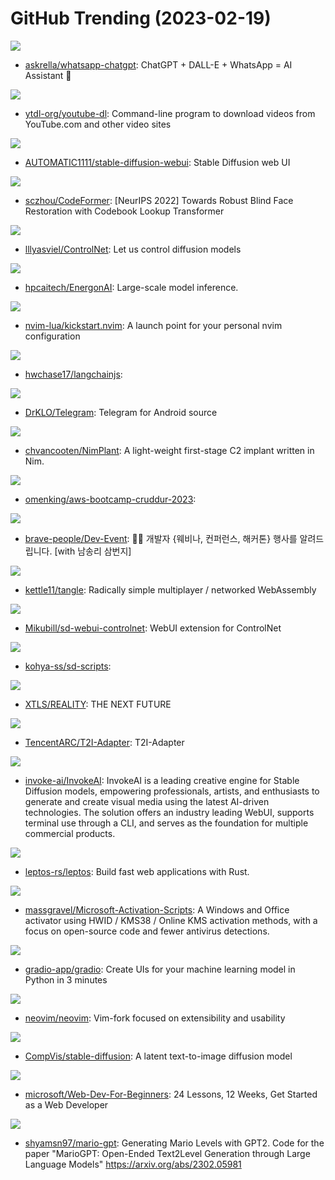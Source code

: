 # GitHub Trending (2023-02-19)

![](https://img.shields.io/badge/TypeScript-New%20187-green?style=flat-square&logo=appveyor)
- [askrella/whatsapp-chatgpt](https://github.com/askrella/whatsapp-chatgpt): ChatGPT + DALL-E + WhatsApp = AI Assistant 🚀

![](https://img.shields.io/badge/Python-New%2042-green?style=flat-square&logo=appveyor)
- [ytdl-org/youtube-dl](https://github.com/ytdl-org/youtube-dl): Command-line program to download videos from YouTube.com and other video sites

![](https://img.shields.io/badge/Python-New%20425-green?style=flat-square&logo=appveyor)
- [AUTOMATIC1111/stable-diffusion-webui](https://github.com/AUTOMATIC1111/stable-diffusion-webui): Stable Diffusion web UI

![](https://img.shields.io/badge/Python-New%2096-green?style=flat-square&logo=appveyor)
- [sczhou/CodeFormer](https://github.com/sczhou/CodeFormer): [NeurIPS 2022] Towards Robust Blind Face Restoration with Codebook Lookup Transformer

![](https://img.shields.io/badge/Python-New%20560-green?style=flat-square&logo=appveyor)
- [lllyasviel/ControlNet](https://github.com/lllyasviel/ControlNet): Let us control diffusion models

![](https://img.shields.io/badge/Python-New%206-green?style=flat-square&logo=appveyor)
- [hpcaitech/EnergonAI](https://github.com/hpcaitech/EnergonAI): Large-scale model inference.

![](https://img.shields.io/badge/Lua-New%2055-green?style=flat-square&logo=appveyor)
- [nvim-lua/kickstart.nvim](https://github.com/nvim-lua/kickstart.nvim): A launch point for your personal nvim configuration

![](https://img.shields.io/badge/TypeScript-New%2047-green?style=flat-square&logo=appveyor)
- [hwchase17/langchainjs](https://github.com/hwchase17/langchainjs): 

![](https://img.shields.io/badge/Java-New%2016-green?style=flat-square&logo=appveyor)
- [DrKLO/Telegram](https://github.com/DrKLO/Telegram): Telegram for Android source

![](https://img.shields.io/badge/HTML-New%2084-green?style=flat-square&logo=appveyor)
- [chvancooten/NimPlant](https://github.com/chvancooten/NimPlant): A light-weight first-stage C2 implant written in Nim.

![](https://img.shields.io/badge/JavaScript-New%2031-green?style=flat-square&logo=appveyor)
- [omenking/aws-bootcamp-cruddur-2023](https://github.com/omenking/aws-bootcamp-cruddur-2023): 

![](https://img.shields.io/badge/none-New%2040-green?style=flat-square&logo=appveyor)
- [brave-people/Dev-Event](https://github.com/brave-people/Dev-Event): 🎉🎈 개발자 {웨비나, 컨퍼런스, 해커톤} 행사를 알려드립니다. [with 남송리 삼번지]

![](https://img.shields.io/badge/TypeScript-New%20105-green?style=flat-square&logo=appveyor)
- [kettle11/tangle](https://github.com/kettle11/tangle): Radically simple multiplayer / networked WebAssembly

![](https://img.shields.io/badge/Python-New%20281-green?style=flat-square&logo=appveyor)
- [Mikubill/sd-webui-controlnet](https://github.com/Mikubill/sd-webui-controlnet): WebUI extension for ControlNet

![](https://img.shields.io/badge/Python-New%2024-green?style=flat-square&logo=appveyor)
- [kohya-ss/sd-scripts](https://github.com/kohya-ss/sd-scripts): 

![](https://img.shields.io/badge/Go-New%2021-green?style=flat-square&logo=appveyor)
- [XTLS/REALITY](https://github.com/XTLS/REALITY): THE NEXT FUTURE

![](https://img.shields.io/badge/Python-New%2049-green?style=flat-square&logo=appveyor)
- [TencentARC/T2I-Adapter](https://github.com/TencentARC/T2I-Adapter): T2I-Adapter

![](https://img.shields.io/badge/Jupyter%20Notebook-New%2066-green?style=flat-square&logo=appveyor)
- [invoke-ai/InvokeAI](https://github.com/invoke-ai/InvokeAI): InvokeAI is a leading creative engine for Stable Diffusion models, empowering professionals, artists, and enthusiasts to generate and create visual media using the latest AI-driven technologies. The solution offers an industry leading WebUI, supports terminal use through a CLI, and serves as the foundation for multiple commercial products.

![](https://img.shields.io/badge/Rust-New%20120-green?style=flat-square&logo=appveyor)
- [leptos-rs/leptos](https://github.com/leptos-rs/leptos): Build fast web applications with Rust.

![](https://img.shields.io/badge/Batchfile-New%2069-green?style=flat-square&logo=appveyor)
- [massgravel/Microsoft-Activation-Scripts](https://github.com/massgravel/Microsoft-Activation-Scripts): A Windows and Office activator using HWID / KMS38 / Online KMS activation methods, with a focus on open-source code and fewer antivirus detections.

![](https://img.shields.io/badge/HTML-New%2031-green?style=flat-square&logo=appveyor)
- [gradio-app/gradio](https://github.com/gradio-app/gradio): Create UIs for your machine learning model in Python in 3 minutes

![](https://img.shields.io/badge/Vim%20Script-New%2056-green?style=flat-square&logo=appveyor)
- [neovim/neovim](https://github.com/neovim/neovim): Vim-fork focused on extensibility and usability

![](https://img.shields.io/badge/Jupyter%20Notebook-New%20140-green?style=flat-square&logo=appveyor)
- [CompVis/stable-diffusion](https://github.com/CompVis/stable-diffusion): A latent text-to-image diffusion model

![](https://img.shields.io/badge/JavaScript-New%2031-green?style=flat-square&logo=appveyor)
- [microsoft/Web-Dev-For-Beginners](https://github.com/microsoft/Web-Dev-For-Beginners): 24 Lessons, 12 Weeks, Get Started as a Web Developer

![](https://img.shields.io/badge/Python-New%2065-green?style=flat-square&logo=appveyor)
- [shyamsn97/mario-gpt](https://github.com/shyamsn97/mario-gpt): Generating Mario Levels with GPT2. Code for the paper "MarioGPT: Open-Ended Text2Level Generation through Large Language Models" https://arxiv.org/abs/2302.05981


